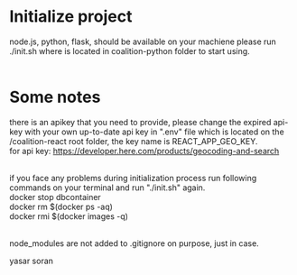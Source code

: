 # Initialize project
node.js, python, flask, should be available on your machiene
please run ./init.sh where is located in coalition-python folder to start using.<br /><br />


# Some notes
there is an apikey that you need to provide, please change the expired api-key with your own up-to-date api key in ".env" file which is located on the /coalition-react root folder, the key name is REACT_APP_GEO_KEY.<br />
for api key: https://developer.here.com/products/geocoding-and-search<br /><br />

if you face any problems during initialization process run following commands on your terminal and run "./init.sh" again.<br />
docker stop dbcontainer<br />
docker rm $(docker ps -aq)<br />
docker rmi $(docker images -q)<br /><br />

node_modules are not added to .gitignore on purpose, just in case.

yasar soran